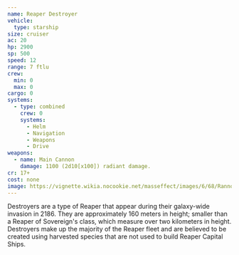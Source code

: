 ```yaml
---
name: Reaper Destroyer
vehicle:
  type: starship
size: cruiser
ac: 20
hp: 2900
sp: 500
speed: 12
range: 7 ftlu
crew:
  min: 0
  max: 0
cargo: 0
systems:
  - type: combined
    crew: 0
    systems:
      - Helm
      - Navigation
      - Weapons
      - Drive
weapons:
  - name: Main Cannon
    damage: 1100 (2d10[x100]) radiant damage.
cr: 17+
cost: none
image: https://vignette.wikia.nocookie.net/masseffect/images/6/68/Rannoch_Destroyer_Shot.png/revision/latest/scale-to-width-down/422?cb=20120714191503
---
```


Destroyers are a type of Reaper that appear during their galaxy-wide invasion in 2186. They are approximately 160 meters
in height; smaller than a Reaper of Sovereign's class, which measure over two kilometers in height. Destroyers make up
the majority of the Reaper fleet and are believed to be created using harvested species that are not used to
build Reaper Capital Ships.
